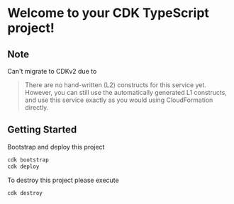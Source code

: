 # Welcome to your CDK TypeScript project!

## Note

Can't migrate to CDKv2 due to

> There are no hand-written (L2) constructs for this service yet. However, you can still use the automatically generated L1 constructs, and use this service exactly as you would using CloudFormation directly.

## Getting Started

Bootstrap and deploy this project

```sh
cdk bootstrap
cdk deploy
```

To destroy this project please execute

```sh
cdk destroy
```
